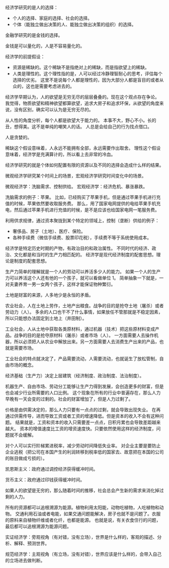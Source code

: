 经济学研究的是人的选择：
- 个人的选择、家庭的选择、社会的选择。
- 个体（能独立做出决策的人、能独立做出决策的组织）的选择。

金融学研究的是金钱的选择。

金钱是可以量化的，人是不容易量化的。

经济学的前提假设：
- 资源是稀缺的。这个稀缺不是指绝对上的稀缺，而是指欲望上的稀缺。
- 人类是理性的。这个理性指的是，人可以经过冷静理智耐心的思考，评估每个选择的优劣。
  这里不是说每个人都是理性的，因为大部分人都是盲目的或者从众的，这也是需要考虑进去的。

经济学早期认为，人的欲望是无穷无尽的层层叠叠的。现在这个观点存在争论。
我觉得，物质欲望和精神欲望都算欲望，追求大房子和追求环保，从欲望的角度来说，没有区别，确实可以认为是无穷无尽的。

从人性的角度分析，每个人都是欲望大于能力的。
本事不大，野心不小。长的丑，想得美。这不是单纯的嘲笑人的话。
人总是会给自己的行为找点借口。

人是贪婪的。

稀缺这个假设意味着，人永远不能拥有全部，永远需要作出取舍。
理性这个假设意味着，经济学是充满算计的，所以看上去非常的冷血。

经济学研究的就是个体如何配置有限的资源以及不同的选择会造成什么样的结果。

微观经济学研究某个时间上的场景，宏观经济学研究时间变化中的场景。

微观经济学：洗脑需求、控制供给。
宏观经济学：经济危机、暴涨暴跌。

洗脑需求的例子：苹果。
比如，已经购买了苹果手机，但是通过苹果手机进行充值的时候，苹果依然要收取服务费。
那么，用了国家电网提供的电给苹果手机充电，然后通过苹果手机进行充值的时候，是不是应该也给国家电网一笔服务费。

利用供求规律，通过资本聚拢到某个特定的领域上，控制（垄断）供给的例子：
- 奢侈品、房子（土地）、医疗、保险。
- 各种手续费（微信手续费、股票印花税），手续费不等于系统使用成本。

经济学是特定历史时期的产物，有政治目的和政治属性。
不同时代的经济、政治、文化都是和当时的生产力相匹配的。
经济学是现代经济制度的配套思想。理论是制度的配套思想。

生产力简单的理解就是一个人的劳动可以养活多少人的能力。
如果一个人的生产力可以养活这个人还有他的一个孩子，就可以看做单位 1。
简单抽象一下就是，一对夫妻养育一男一女两个孩子，这样才能保证物种繁衍。

土地是财富的来源，人多地少是永恒的矛盾。

农业社会，人在土地上劳作，土地产出粮食。战争的目的是抢夺土地（屠杀）或者劳动力（人）。
多余的人口也干不了什么事情，如果放任不管那就是不稳定因素，所以只能想办法固定到土地上（井田制）。

工业社会，人从土地中获取各类原材料，通过机器（技术）把这些原材料变成产品。战争的目的是抢夺原材料（屠杀）或者市场（人）。
一方面需要人去操作机器，所以必须把人从农业中解放出来。另一方面需要人去消费生产出来的产品，也就是需要市场。

工业社会的特点就决定了，产品需要流动，人需要流动，也就诞生了放松管制，自由市场的概念。

经济基础（生产力）决定上层建筑（经济制度、政治制度、法治制度）。

机器生产、自由市场、劳动分工能够让生产力得到发展，会创造更多的财富，但是也会减少行业所需要的人口比例。
这个现象在所有的行业中普遍存在，那么人力早晚有一天会变的过剩的。社会的财富增加了，但是人力过剩了。

价格是由供需决定的，那么人力只要有一点点的过剩，就会导致出现失业。
在再通过供需传导，进而导致工资或者工资的增速降低。但是资本的收入不会有这种问题。
结果就是，工资和资本的收入只需要差一点点，日积月累也会导致差距越来越大。
资本的增值速度比工资的增资速度快。只要依然使用这样的经济制度，问题就不会缓解。

对个人可以实行阶梯累进税率，减少劳动时间降低失业率。
对企业主要是要防止企业逃税（把公司在本国产生的利润转移到税率低的国家去、故意把在本国的公司的账目做成亏损的）。

凯恩斯主义：政府通过调控经济获得缓冲时间。

货币主义：政府通过印钱获得缓冲时间。

如果人的欲望是无穷的，那么随着时间的推移，社会总会产生新的需求来消化掉过剩的人力。

所有的资源都可以追根溯源为能源。植物利用太阳能，动物吃植物，人吃植物和动物。
交通利用石油或者电能，如果交通问题能解决，房子也就不是问题了。衣服的原料来自植物纤维或者化纤，也都是能源。
也就是说，有关衣食住行的问题，最后都可以追根溯源为能源问题。

实证经济学：旁观视角（有对错，没有立场），世界是什么样的，客观的描述、分析、解释、预测世界。

规范经济学：主观视角（有立场，没有对错），世界应该是什么样的，会带入自己的立场进去做判断。

